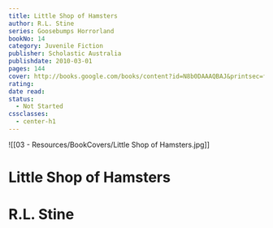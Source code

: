 ```yaml
---
title: Little Shop of Hamsters
author: R.L. Stine
series: Goosebumps Horrorland
bookNo: 14
category: Juvenile Fiction
publisher: Scholastic Australia
publishdate: 2010-03-01
pages: 144
cover: http://books.google.com/books/content?id=N8b0DAAAQBAJ&printsec=frontcover&img=1&zoom=1&source=gbs_api
rating: 
date read: 
status:
  - Not Started
cssclasses:
  - center-h1
---
```

![[03 - Resources/BookCovers/Little Shop of Hamsters.jpg]]
# Little Shop of Hamsters
# R.L. Stine